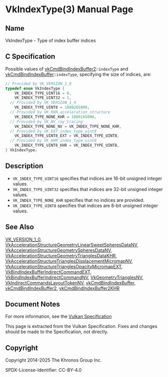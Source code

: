 # VkIndexType(3) Manual Page

## Name

VkIndexType - Type of index buffer indices



## [](#_c_specification)C Specification

Possible values of [vkCmdBindIndexBuffer2](https://registry.khronos.org/vulkan/specs/latest/man/html/vkCmdBindIndexBuffer2.html)::`indexType` and [vkCmdBindIndexBuffer](https://registry.khronos.org/vulkan/specs/latest/man/html/vkCmdBindIndexBuffer.html)::`indexType`, specifying the size of indices, are:

```c++
// Provided by VK_VERSION_1_0
typedef enum VkIndexType {
    VK_INDEX_TYPE_UINT16 = 0,
    VK_INDEX_TYPE_UINT32 = 1,
  // Provided by VK_VERSION_1_4
    VK_INDEX_TYPE_UINT8 = 1000265000,
  // Provided by VK_KHR_acceleration_structure
    VK_INDEX_TYPE_NONE_KHR = 1000165000,
  // Provided by VK_NV_ray_tracing
    VK_INDEX_TYPE_NONE_NV = VK_INDEX_TYPE_NONE_KHR,
  // Provided by VK_EXT_index_type_uint8
    VK_INDEX_TYPE_UINT8_EXT = VK_INDEX_TYPE_UINT8,
  // Provided by VK_KHR_index_type_uint8
    VK_INDEX_TYPE_UINT8_KHR = VK_INDEX_TYPE_UINT8,
} VkIndexType;
```

## [](#_description)Description

- `VK_INDEX_TYPE_UINT16` specifies that indices are 16-bit unsigned integer values.
- `VK_INDEX_TYPE_UINT32` specifies that indices are 32-bit unsigned integer values.
- `VK_INDEX_TYPE_NONE_KHR` specifies that no indices are provided.
- `VK_INDEX_TYPE_UINT8` specifies that indices are 8-bit unsigned integer values.

## [](#_see_also)See Also

[VK\_VERSION\_1\_0](https://registry.khronos.org/vulkan/specs/latest/man/html/VK_VERSION_1_0.html), [VkAccelerationStructureGeometryLinearSweptSpheresDataNV](https://registry.khronos.org/vulkan/specs/latest/man/html/VkAccelerationStructureGeometryLinearSweptSpheresDataNV.html), [VkAccelerationStructureGeometrySpheresDataNV](https://registry.khronos.org/vulkan/specs/latest/man/html/VkAccelerationStructureGeometrySpheresDataNV.html), [VkAccelerationStructureGeometryTrianglesDataKHR](https://registry.khronos.org/vulkan/specs/latest/man/html/VkAccelerationStructureGeometryTrianglesDataKHR.html), [VkAccelerationStructureTrianglesDisplacementMicromapNV](https://registry.khronos.org/vulkan/specs/latest/man/html/VkAccelerationStructureTrianglesDisplacementMicromapNV.html), [VkAccelerationStructureTrianglesOpacityMicromapEXT](https://registry.khronos.org/vulkan/specs/latest/man/html/VkAccelerationStructureTrianglesOpacityMicromapEXT.html), [VkBindIndexBufferIndirectCommandEXT](https://registry.khronos.org/vulkan/specs/latest/man/html/VkBindIndexBufferIndirectCommandEXT.html), [VkBindIndexBufferIndirectCommandNV](https://registry.khronos.org/vulkan/specs/latest/man/html/VkBindIndexBufferIndirectCommandNV.html), [VkGeometryTrianglesNV](https://registry.khronos.org/vulkan/specs/latest/man/html/VkGeometryTrianglesNV.html), [VkIndirectCommandsLayoutTokenNV](https://registry.khronos.org/vulkan/specs/latest/man/html/VkIndirectCommandsLayoutTokenNV.html), [vkCmdBindIndexBuffer](https://registry.khronos.org/vulkan/specs/latest/man/html/vkCmdBindIndexBuffer.html), [vkCmdBindIndexBuffer2](https://registry.khronos.org/vulkan/specs/latest/man/html/vkCmdBindIndexBuffer2.html), [vkCmdBindIndexBuffer2KHR](https://registry.khronos.org/vulkan/specs/latest/man/html/vkCmdBindIndexBuffer2KHR.html)

## [](#_document_notes)Document Notes

For more information, see the [Vulkan Specification](https://registry.khronos.org/vulkan/specs/latest/html/vkspec.html#VkIndexType)

This page is extracted from the Vulkan Specification. Fixes and changes should be made to the Specification, not directly.

## [](#_copyright)Copyright

Copyright 2014-2025 The Khronos Group Inc.

SPDX-License-Identifier: CC-BY-4.0